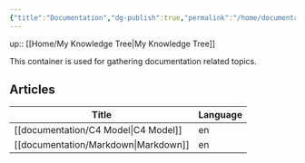 ```yaml
---
{"title":"Documentation","dg-publish":true,"permalink":"/home/documentation/","dgPassFrontmatter":true}
---
```


up:: [[Home/My Knowledge Tree\|My Knowledge Tree]]

This container is used for gathering documentation related topics.

## Articles
| Title                                   | Language |
| --------------------------------------- | -------- |
| [[documentation/C4 Model\|C4 Model]] | en       |
| [[documentation/Markdown\|Markdown]] | en       |

